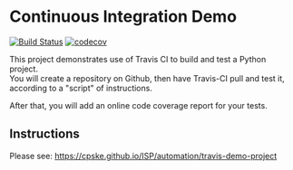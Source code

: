 Continuous Integration Demo
============================
[![Build Status](https://travis-ci.com/Sahanon-P/demo-pyci.svg?branch=master)](https://travis-ci.com/Sahanon-P/demo-pyci)
[![codecov](https://codecov.io/gh/Sahanon-P/demo-pyci/branch/master/graph/badge.svg)](https://codecov.io/gh/Sahanon-P/demo-pyci)

This project demonstrates use of Travis CI to build and test a Python project.  
You will create a repository on Github, then have Travis-CI pull and test it,
according to a "script" of instructions.

After that, you will add an online code coverage report for your tests.

## Instructions

Please see: https://cpske.github.io/ISP/automation/travis-demo-project

